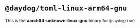 # `@daydog/toml-linux-arm64-gnu`

This is the **aarch64-unknown-linux-gnu** binary for `@daydog/toml`
